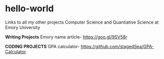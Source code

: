 # hello-world
Links to all my other projects
Computer Science and Quantiative Science at Emory University


**Writing Projects**
Emory name article-
https://goo.gl/9SV58r

**CODING PROJECTS**
GPA calculator- 
https://github.com/stagedSea/GPA-Calculator




